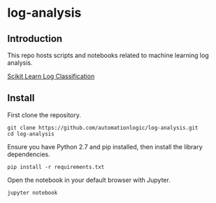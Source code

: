 # log-analysis

## Introduction

This repo hosts scripts and notebooks related to machine learning log analysis. 

[Scikit Learn Log Classification](https://github.com/automationlogic/log-analysis/blob/master/Scikit_Learn_Log_Classification.ipynb)

## Install

First clone the repository.

```
git clone https://github.com/automationlogic/log-analysis.git
cd log-analysis
```

Ensure you have Python 2.7 and pip installed, then install the library dependencies.

```
pip install -r requirements.txt
```

Open the notebook in your default browser with Jupyter.

```
jupyter notebook
```
